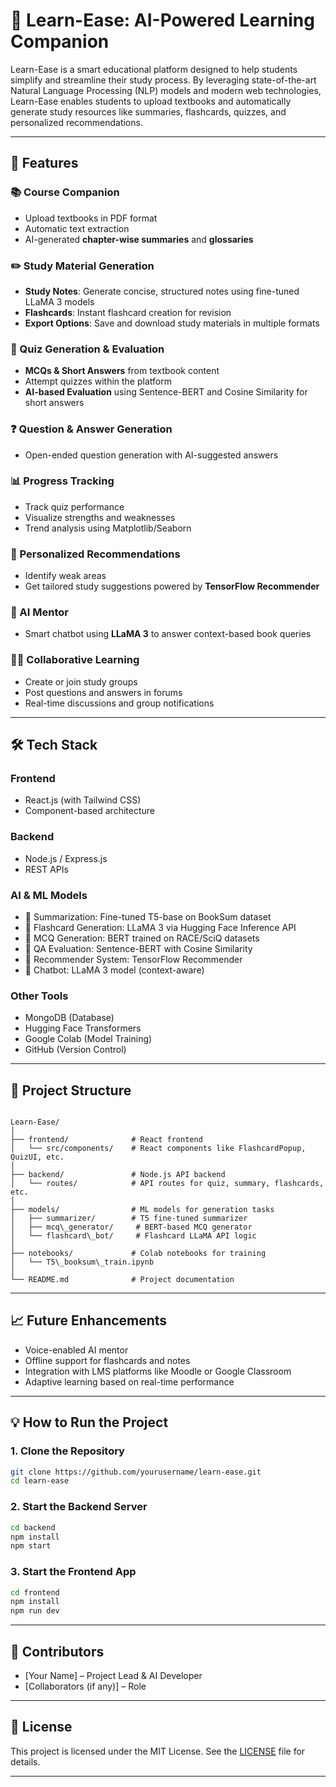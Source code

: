 # 📘 Learn-Ease: AI-Powered Learning Companion

Learn-Ease is a smart educational platform designed to help students simplify and streamline their study process. By leveraging state-of-the-art Natural Language Processing (NLP) models and modern web technologies, Learn-Ease enables students to upload textbooks and automatically generate study resources like summaries, flashcards, quizzes, and personalized recommendations.

---

## 🚀 Features

### 📚 Course Companion
- Upload textbooks in PDF format
- Automatic text extraction
- AI-generated **chapter-wise summaries** and **glossaries**

### ✏️ Study Material Generation
- **Study Notes**: Generate concise, structured notes using fine-tuned LLaMA 3 models
- **Flashcards**: Instant flashcard creation for revision
- **Export Options**: Save and download study materials in multiple formats

### 🧠 Quiz Generation & Evaluation
- **MCQs & Short Answers** from textbook content
- Attempt quizzes within the platform
- **AI-based Evaluation** using Sentence-BERT and Cosine Similarity for short answers

### ❓ Question & Answer Generation
- Open-ended question generation with AI-suggested answers

### 📊 Progress Tracking
- Track quiz performance
- Visualize strengths and weaknesses
- Trend analysis using Matplotlib/Seaborn

### 🎯 Personalized Recommendations
- Identify weak areas
- Get tailored study suggestions powered by **TensorFlow Recommender**

### 🤖 AI Mentor
- Smart chatbot using **LLaMA 3** to answer context-based book queries

### 👨‍🏫 Collaborative Learning
- Create or join study groups
- Post questions and answers in forums
- Real-time discussions and group notifications

---

## 🛠️ Tech Stack

### Frontend
- React.js (with Tailwind CSS)
- Component-based architecture

### Backend
- Node.js / Express.js
- REST APIs

### AI & ML Models
- 📄 Summarization: Fine-tuned T5-base on BookSum dataset
- 🧠 Flashcard Generation: LLaMA 3 via Hugging Face Inference API
- 🧪 MCQ Generation: BERT trained on RACE/SciQ datasets
- 📌 QA Evaluation: Sentence-BERT with Cosine Similarity
- 🎯 Recommender System: TensorFlow Recommender
- 🤖 Chatbot: LLaMA 3 model (context-aware)

### Other Tools
- MongoDB (Database)
- Hugging Face Transformers
- Google Colab (Model Training)
- GitHub (Version Control)

---

## 📂 Project Structure

```

Learn-Ease/
│
├── frontend/              # React frontend
│   └── src/components/    # React components like FlashcardPopup, QuizUI, etc.
│
├── backend/               # Node.js API backend
│   └── routes/            # API routes for quiz, summary, flashcards, etc.
│
├── models/                # ML models for generation tasks
│   ├── summarizer/        # T5 fine-tuned summarizer
│   ├── mcq\_generator/     # BERT-based MCQ generator
│   └── flashcard\_bot/     # Flashcard LLaMA API logic
│
├── notebooks/             # Colab notebooks for training
│   └── T5\_booksum\_train.ipynb
│
└── README.md              # Project documentation

````

---

## 📈 Future Enhancements
- Voice-enabled AI mentor
- Offline support for flashcards and notes
- Integration with LMS platforms like Moodle or Google Classroom
- Adaptive learning based on real-time performance

---

## 💡 How to Run the Project

### 1. Clone the Repository
```bash
git clone https://github.com/yourusername/learn-ease.git
cd learn-ease
````

### 2. Start the Backend Server

```bash
cd backend
npm install
npm start
```

### 3. Start the Frontend App

```bash
cd frontend
npm install
npm run dev
```

---

## 🤝 Contributors

* \[Your Name] – Project Lead & AI Developer
* \[Collaborators (if any)] – Role

---

## 📜 License

This project is licensed under the MIT License. See the [LICENSE](./LICENSE) file for details.

---

